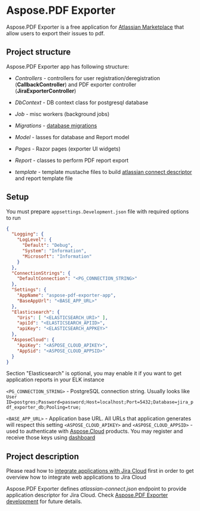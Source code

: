 # Aspose.PDF Exporter

Aspose.PDF Exporter is a free  application for [Atlassian Marketplace](https://marketplace.atlassian.com/) that allow users to export their issues to pdf.

## Project structure

Aspose.PDF Exporter app has following structure:
* *Controllers* - controllers for user registration/deregistration (**CallbackController**) and  PDF exporter controller (**JiraExporterController**)

* *DbContext* - DB context class for postgresql database

* *Job* - misc workers (background jobs)

* *Migrations* - [database migrations](docs/development.MD#migrations)

* *Model* - lasses for database and Report model

* *Pages* - Razor pages (exporter UI widgets)

* *Report* - classes to perform PDF report export

* *template* - template mustache files to build [atlassian connect descriptor](https://developer.atlassian.com/cloud/jira/platform/app-descriptor/) and report template file

## Setup
You must prepare `appsettings.Development.json` file with required options to run
```json
{
  "Logging": {
    "LogLevel": {
      "Default": "Debug",
      "System": "Information",
      "Microsoft": "Information"
    }
  },
  "ConnectionStrings": {
    "DefaultConnection": "<PG_CONNECTION_STRING>"
  },
  "Settings": {
    "AppName": "aspose-pdf-exporter-app",
    "BaseAppUrl": "<BASE_APP_URL>"
  },
  "Elasticsearch": {
    "Uris": [ "<ELASTICSEARCH_URI>" ],
    "apiId": "<ELASTICSEARCH_APIID>",
    "apiKey": "<ELASTICSEARCH_APPKEY>"
  },
  "AsposeCloud": {
    "ApiKey": "<ASPOSE_CLOUD_APIKEY>",
    "AppSid": "<ASPOSE_CLOUD_APPSID>"
  }
}
```
Section "Elasticsearch" is optional, you may enable it if you want to get application reports in your ELK instance

`<PG_CONNECTION_STRING>` - PostgreSQL connection string. Usually looks like `User ID=postgres;Password=password;Host=localhost;Port=5432;Database=jira_pdf_exporter_db;Pooling=true;`

`<BASE_APP_URL>` - Application base URL. All URLs that application generates will respect this setting
`<ASPOSE_CLOUD_APIKEY>` and `<ASPOSE_CLOUD_APPSID>` - used to authenticate with [Aspose.Cloud](https://www.aspose.cloud) products. You may register and receive those keys using [dashboard](https://dashboard.aspose.cloud)


## Project description
Please read how to [integrate applications with Jira Cloud](https://developer.atlassian.com/cloud/jira/platform/integrating-with-jira-cloud/) first in order to get overview how to integrate web applications to Jira Cloud

Aspose.PDF Exporter defines *atlassian-connect.json* endpoint to provide application descriptor for Jira Cloud. Check [Aspose.PDF Exporter development](docs/development.MD) for future details.  




